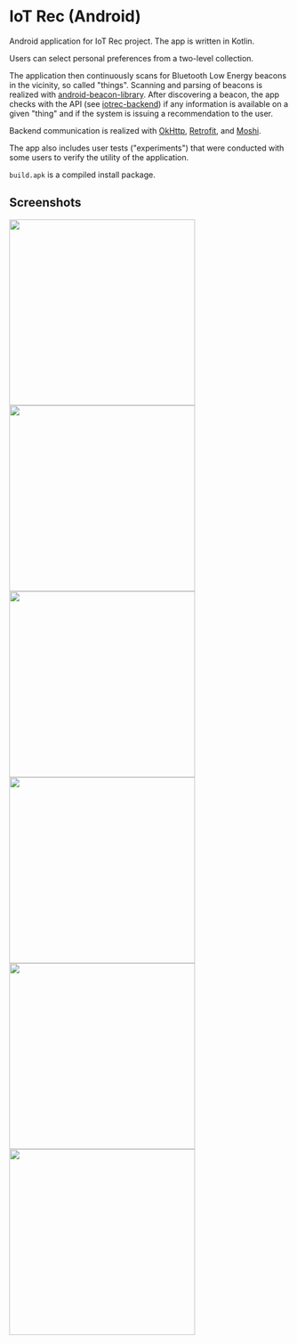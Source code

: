 # IoT Rec (Android)

Android application for IoT Rec project. The app is written in Kotlin.

Users can select personal preferences from a two-level collection.

The application then continuously scans for Bluetooth Low Energy beacons in the vicinity, so called "things". Scanning and parsing of beacons is realized with [android-beacon-library](https://github.com/AltBeacon/android-beacon-library). After discovering a beacon, the app checks with the API (see [iotrec-backend](https://github.com/alex2702/iotrec-backend)) if any information is available on a given "thing" and if the system is issuing a recommendation to the user.

Backend communication is realized with [OkHttp](https://github.com/square/okhttp), [Retrofit](https://github.com/square/retrofit), and [Moshi](https://github.com/square/moshi).

The app also includes user tests ("experiments") that were conducted with some users to verify the utility of the application.

`build.apk` is a compiled install package.

## Screenshots

<p float="left">
  <img src="/screenshots/list.png" width="334" />
  <img src="/screenshots/details.png" width="334" /> 
  <img src="/screenshots/reco.png" width="334" />
  <img src="/screenshots/experiment.png" width="334" />
  <img src="/screenshots/cat_level2.png" width="334" />
  <img src="/screenshots/resque.png" width="334" />
</p>